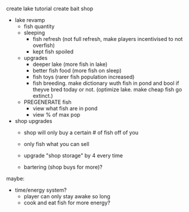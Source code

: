 create lake tutorial
create bait shop

- lake revamp
    - fish quantity
    - sleeping
        - fish refresh (not full refresh, make players incentivised to not overfish)
        - kept fish spoiled 
    - upgrades
        - deeper lake (more fish in lake)
        - better fish food (more fish on sleep)
        - fish toys (rarer fish population increased)
        - fish breeding. make dictionary wuth fish in pond and bool if theyve bred today or not. (optimize lake. make cheap fish go extinct.)
    - PREGENERATE fish
        - view what fish are in pond
        - view % of max pop
- shop upgrades
    - shop will only buy a certain # of fish off of you
    - only fish what you can sell
    - upgrade "shop storage" by 4 every time
    
    - bartering (shop buys for more)?

maybe:
- time/energy system?
    - player can only stay awake so long
    - cook and eat fish for more energy?
